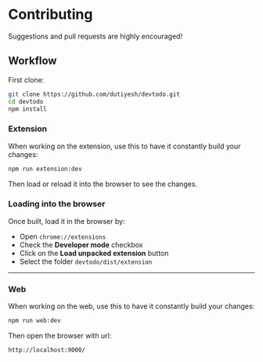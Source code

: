 # Contributing

Suggestions and pull requests are highly encouraged!

## Workflow

First clone:

```sh
git clone https://github.com/dutiyesh/devtodo.git
cd devtodo
npm install
```

### Extension

When working on the extension, use this to have it constantly build your changes:

```sh
npm run extension:dev
```

Then load or reload it into the browser to see the changes.

### Loading into the browser

Once built, load it in the browser by:
- Open `chrome://extensions`
- Check the **Developer mode** checkbox
- Click on the **Load unpacked extension** button
- Select the folder `devtodo/dist/extension`

---

### Web

When working on the web, use this to have it constantly build your changes:

```sh
npm run web:dev
```

Then open the browser with url:

```sh
http://localhost:9000/
```
